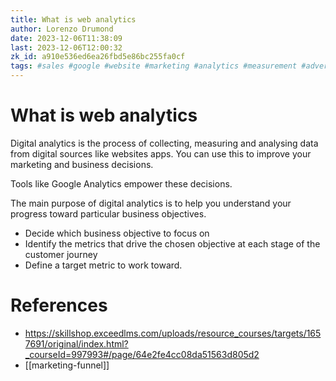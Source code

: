 ```yaml
---
title: What is web analytics
author: Lorenzo Drumond
date: 2023-12-06T11:38:09
last: 2023-12-06T12:00:32
zk_id: a910e536ed6ea26fbd5e86bc255fa0cf
tags: #sales #google #website #marketing #analytics #measurement #advertising #ga4
---
```



# What is web analytics
Digital analytics is the process of collecting, measuring and analysing data from digital sources like websites apps. You can use this to improve your marketing and business decisions.

Tools like Google Analytics empower these decisions.

The main purpose of digital analytics is to help you understand your progress toward particular business objectives.
- Decide which business objective to focus on
- Identify the metrics that drive the chosen objective at each stage of the customer journey
- Define a target metric to work toward.

# References
- https://skillshop.exceedlms.com/uploads/resource_courses/targets/1657691/original/index.html?_courseId=997993#/page/64e2fe4cc08da51563d805d2
- [[marketing-funnel]]
